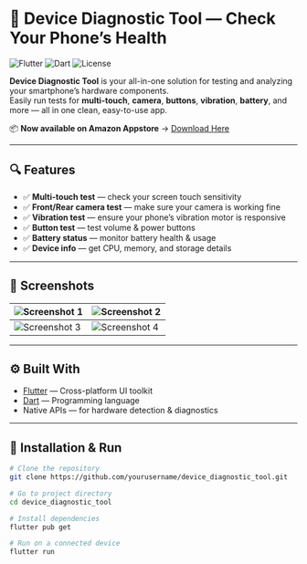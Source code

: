 # 📱 Device Diagnostic Tool — Check Your Phone’s Health

![Flutter](https://img.shields.io/badge/Flutter-3.x-blue?logo=flutter)
![Dart](https://img.shields.io/badge/Dart-3.x-blue?logo=dart)
![License](https://img.shields.io/badge/License-MIT-green)

**Device Diagnostic Tool** is your all-in-one solution for testing and analyzing your smartphone’s hardware components.  
Easily run tests for **multi-touch**, **camera**, **buttons**, **vibration**, **battery**, and more — all in one clean, easy-to-use app.  

📦 **Now available on Amazon Appstore** → [Download Here](https://lnkd.in/dVAs3uf9)

---

## 🔍 Features

- ✅ **Multi-touch test** — check your screen touch sensitivity  
- ✅ **Front/Rear camera test** — make sure your camera is working fine  
- ✅ **Vibration test** — ensure your phone’s vibration motor is responsive  
- ✅ **Button test** — test volume & power buttons  
- ✅ **Battery status** — monitor battery health & usage  
- ✅ **Device info** — get CPU, memory, and storage details  

---

## 📸 Screenshots

| ![Screenshot 1](s1.png) | ![Screenshot 2](s2.png) |
|-------------------------|-------------------------|
| ![Screenshot 3](s3.png) | ![Screenshot 4](s4.png) |

---

## ⚙️ Built With

- [Flutter](https://flutter.dev/) — Cross-platform UI toolkit  
- [Dart](https://dart.dev/) — Programming language  
- Native APIs — for hardware detection & diagnostics  

---

## 🚀 Installation & Run

```bash
# Clone the repository
git clone https://github.com/yourusername/device_diagnostic_tool.git

# Go to project directory
cd device_diagnostic_tool

# Install dependencies
flutter pub get

# Run on a connected device
flutter run
